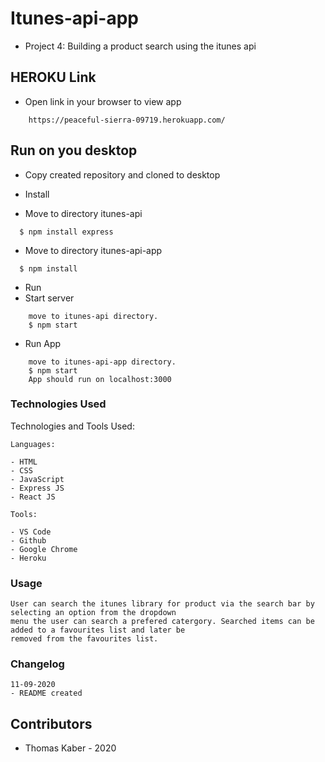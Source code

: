 # Itunes-api-app

- Project 4: Building a product search using the itunes api

## HEROKU Link

- Open link in your browser to view app
``` 
    https://peaceful-sierra-09719.herokuapp.com/
```

## Run on you desktop

- Copy created repository and cloned to desktop

- Install
- Move to directory itunes-api
```
  $ npm install express
```
- Move to directory itunes-api-app
```
  $ npm install
```
- Run
- Start server
```
    move to itunes-api directory.
    $ npm start   
```
- Run App
```
    move to itunes-api-app directory.
    $ npm start 
    App should run on localhost:3000  
```

### Technologies Used

Technologies and Tools Used:

```
Languages:

- HTML
- CSS
- JavaScript
- Express JS
- React JS 

```

```
Tools:

- VS Code
- Github
- Google Chrome
- Heroku

```

### Usage 

```
User can search the itunes library for product via the search bar by selecting an option from the dropdown 
menu the user can search a prefered catergory. Searched items can be added to a favourites list and later be 
removed from the favourites list.

```

### Changelog

```
11-09-2020
- README created

```


## Contributors

- Thomas Kaber - 2020